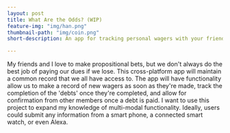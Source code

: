 ```yaml
---
layout: post
title: What Are the Odds? (WIP)
feature-img: "img/han.png"
thumbnail-path: "img/coin.png"
short-description: An app for tracking personal wagers with your friends

---
```

My friends and I love to make propositional bets, but we don't always do the best job of paying our dues if we lose. This cross-platform app will maintain a common record that we all have access to. The app will have functionality allow us to make a record of new wagers as soon as they're made, track the completion of the 'debts' once they're completed, and allow for confirmation from other members once a debt is paid. I want to use this project to expand my knowledge of multi-modal functionality. Ideally, users could submit any information from a smart phone, a connected smart watch, or even Alexa.
